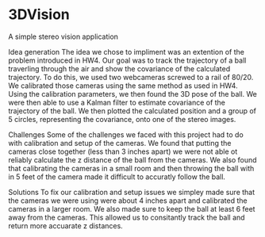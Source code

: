 # 3DVision
A simple stereo vision application

Idea	generation
The idea we chose to impliment was an extention of the problem introduced in HW4. Our goal was to track the trajectory of a ball traverling through the air and show the covariance of the calculated trajectory. To do this, we used two webcameras screwed to a rail of 80/20. We calibrated those cameras using the same method as used in HW4. Using the calibration parameters, we then found the 3D pose of the ball. We were then able to use a Kalman filter to estimate covariance of the trajectory of the ball. We then plotted the calculated position and a group of 5 circles, representing the covariance, onto one of the stereo images. 

Challenges
Some of the challenges we faced with this project had to do with calibration and setup of the cameras. We found that putting the cameras close together (less than 3 inches apart) we were not able ot reliably calculate the z distance of the ball from the cameras. We also found that calibrating the cameras in a small room and then throwing the ball with in 5 feet of the camera made it difficult to accuratly follow the ball. 

Solutions
To fix our calibration and setup issues we simpley made sure that the cameras we were using were about 4 inches apart and calibrated the cameras in a larger room. We also made sure to keep the ball at least 6 feet away from the cameras. This allowed us to consitantly track the ball and return more accuarate z distances. 
